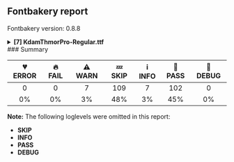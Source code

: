 ## Fontbakery report

Fontbakery version: 0.8.8

<details><summary><b>[7] KdamThmorPro-Regular.ttf</b></summary><div><details><summary>⚠ <b>WARN:</b> Checking OS/2 achVendID. (<a href="https://font-bakery.readthedocs.io/en/latest/fontbakery/profiles/googlefonts.html#com.google.fonts/check/vendor_id">com.google.fonts/check/vendor_id</a>)</summary><div>


* ⚠ **WARN** OS/2 VendorID value 'ANGT' is not yet recognized. If you registered it recently, then it's safe to ignore this warning message. Otherwise, you should set it to your own unique 4 character code, and register it with Microsoft at https://www.microsoft.com/typography/links/vendorlist.aspx
 [code: unknown]
</div></details><details><summary>⚠ <b>WARN:</b> Ensure fonts have ScriptLangTags declared on the 'meta' table. (<a href="https://font-bakery.readthedocs.io/en/latest/fontbakery/profiles/googlefonts.html#com.google.fonts/check/meta/script_lang_tags">com.google.fonts/check/meta/script_lang_tags</a>)</summary><div>


* ⚠ **WARN** This font file does not have a 'meta' table. [code: lacks-meta-table]
</div></details><details><summary>⚠ <b>WARN:</b> Check if each glyph has the recommended amount of contours. (<a href="https://font-bakery.readthedocs.io/en/latest/fontbakery/profiles/universal.html#com.google.fonts/check/contour_count">com.google.fonts/check/contour_count</a>)</summary><div>


* ⚠ **WARN** This font has a 'Soft Hyphen' character (codepoint 0x00AD) which is supposed to be zero-width and invisible, and is used to mark a hyphenation possibility within a word in the absence of or overriding dictionary hyphenation. It is mostly an obsolete mechanism now, and the character is only included in fonts for legacy codepage coverage. [code: softhyphen]
* ⚠ **WARN** This check inspects the glyph outlines and detects the total number of contours in each of them. The expected values are infered from the typical ammounts of contours observed in a large collection of reference font families. The divergences listed below may simply indicate a significantly different design on some of your glyphs. On the other hand, some of these may flag actual bugs in the font such as glyphs mapped to an incorrect codepoint. Please consider reviewing the design and codepoint assignment of these to make sure they are correct.

The following glyphs do not have the recommended number of contours:

	- Glyph name: asterisk	Contours detected: 5	Expected: 1 or 4
	- Glyph name: uni00AD	Contours detected: 1	Expected: 0
	- Glyph name: Eth	Contours detected: 3	Expected: 2
	- Glyph name: dagger	Contours detected: 4	Expected: 1 or 2
	- Glyph name: daggerdbl	Contours detected: 7	Expected: 1 or 3
	- Glyph name: uni25CC	Contours detected: 10	Expected: 16 or 12
	- Glyph name: Eth	Contours detected: 3	Expected: 2
	- Glyph name: asterisk	Contours detected: 5	Expected: 1 or 4
	- Glyph name: dagger	Contours detected: 4	Expected: 1 or 2
	- Glyph name: daggerdbl	Contours detected: 7	Expected: 1 or 3
	- Glyph name: uni00AD	Contours detected: 1	Expected: 0 
	- And Glyph name: uni25CC	Contours detected: 10	Expected: 16 or 12
 [code: contour-count]
</div></details><details><summary>⚠ <b>WARN:</b> Ensure no GSUB5/GPOS7 lookups are present. (<a href="https://font-bakery.readthedocs.io/en/latest/fontbakery/profiles/universal.html#com.google.fonts/check/gsub5_gpos7">com.google.fonts/check/gsub5_gpos7</a>)</summary><div>


* ⚠ **WARN** Font contains a GSUB5 lookup which is not processed by macOS [code: has-gsub5]
</div></details><details><summary>⚠ <b>WARN:</b> Are there any misaligned on-curve points? (<a href="https://font-bakery.readthedocs.io/en/latest/fontbakery/profiles/<Section: Outline Correctness Checks>.html#com.google.fonts/check/outline_alignment_miss">com.google.fonts/check/outline_alignment_miss</a>)</summary><div>


* ⚠ **WARN** The following glyphs have on-curve points which have potentially incorrect y coordinates:
	* comma (U+002C): X=92.0,Y=2.0 (should be at baseline 0?)
	* comma (U+002C): X=51.0,Y=2.0 (should be at baseline 0?)
	* seven (U+0037): X=21.0,Y=794.0 (should be at cap-height 793?)
	* seven (U+0037): X=392.0,Y=794.0 (should be at cap-height 793?)
	* semicolon (U+003B): X=114.0,Y=2.0 (should be at baseline 0?)
	* semicolon (U+003B): X=74.0,Y=2.0 (should be at baseline 0?)
	* Z (U+005A): X=558.0,Y=-1.0 (should be at baseline 0?)
	* Z (U+005A): X=134.0,Y=-1.0 (should be at baseline 0?)
	* Z (U+005A): X=63.0,Y=794.0 (should be at cap-height 793?)
	* Z (U+005A): X=463.0,Y=794.0 (should be at cap-height 793?) and 17 more.

Use -F or --full-lists to disable shortening of long lists. [code: found-misalignments]
</div></details><details><summary>⚠ <b>WARN:</b> Do any segments have colinear vectors? (<a href="https://font-bakery.readthedocs.io/en/latest/fontbakery/profiles/<Section: Outline Correctness Checks>.html#com.google.fonts/check/outline_colinear_vectors">com.google.fonts/check/outline_colinear_vectors</a>)</summary><div>


* ⚠ **WARN** The following glyphs have colinear vectors:
	* dagger (U+2020): L<<227.0,0.0>--<213.0,305.0>> -> L<<213.0,305.0>--<213.0,448.0>>
	* dagger (U+2020): L<<292.0,448.0>--<292.0,306.0>> -> L<<292.0,306.0>--<277.0,0.0>>
	* exclam (U+0021): L<<120.0,247.0>--<92.0,612.0>> -> L<<92.0,612.0>--<92.0,805.0>>
	* exclam (U+0021): L<<220.0,805.0>--<220.0,612.0>> -> L<<220.0,612.0>--<191.0,247.0>>
	* exclamdown (U+00A1): L<<185.0,365.0>--<213.0,0.0>> -> L<<213.0,0.0>--<213.0,-193.0>>
	* exclamdown (U+00A1): L<<85.0,-193.0>--<85.0,0.0>> -> L<<85.0,0.0>--<114.0,365.0>>
	* lozenge (U+25CA): L<<308.0,113.0>--<387.0,237.0>> -> L<<387.0,237.0>--<490.0,390.0>>
	* lozenge (U+25CA): L<<317.0,677.0>--<238.0,548.0>> -> L<<238.0,548.0>--<140.0,402.0>>
	* lozenge (U+25CA): L<<490.0,390.0>--<408.0,515.0>> -> L<<408.0,515.0>--<317.0,677.0>> and uni1799 (U+1799): L<<450.0,98.0>--<451.0,430.0>> -> L<<451.0,430.0>--<451.0,514.0>> [code: found-colinear-vectors]
</div></details><details><summary>⚠ <b>WARN:</b> Do outlines contain any semi-vertical or semi-horizontal lines? (<a href="https://font-bakery.readthedocs.io/en/latest/fontbakery/profiles/<Section: Outline Correctness Checks>.html#com.google.fonts/check/outline_semi_vertical">com.google.fonts/check/outline_semi_vertical</a>)</summary><div>


* ⚠ **WARN** The following glyphs have semi-vertical/semi-horizontal lines:
 * AE (U+00C6): L<<443.0,794.0>--<934.0,793.0>>
 * Aacute (U+00C1): L<<377.0,1035.0>--<502.0,1034.0>>
 * Agrave (U+00C0): L<<194.0,1034.0>--<319.0,1035.0>>
 * Eacute (U+00C9): L<<344.0,1035.0>--<469.0,1034.0>>
 * Egrave (U+00C8): L<<161.0,1034.0>--<286.0,1035.0>>
 * Iacute (U+00CD): L<<189.0,1035.0>--<314.0,1034.0>>
 * Igrave (U+00CC): L<<11.0,1034.0>--<136.0,1035.0>>
 * OE (U+0152): L<<247.0,797.0>--<945.0,793.0>>
 * OE (U+0152): L<<951.0,0.0>--<247.0,-4.0>>
 * Oacute (U+00D3): L<<387.0,1035.0>--<512.0,1034.0>> and 74 more.

Use -F or --full-lists to disable shortening of long lists. [code: found-semi-vertical]
</div></details><br></div></details>
### Summary

| 💔 ERROR | 🔥 FAIL | ⚠ WARN | 💤 SKIP | ℹ INFO | 🍞 PASS | 🔎 DEBUG |
|:-----:|:----:|:----:|:----:|:----:|:----:|:----:|
| 0 | 0 | 7 | 109 | 7 | 102 | 0 |
| 0% | 0% | 3% | 48% | 3% | 45% | 0% |

**Note:** The following loglevels were omitted in this report:
* **SKIP**
* **INFO**
* **PASS**
* **DEBUG**
